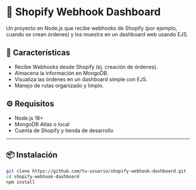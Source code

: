 # 🛒 Shopify Webhook Dashboard

Un proyecto en Node.js que recibe webhooks de Shopify (por ejemplo, cuando se crean órdenes) y los muestra en un dashboard web usando EJS.

## 🚀 Características

- Recibe Webhooks desde Shopify (ej. creación de órdenes).
- Almacena la información en MongoDB.
- Visualiza las órdenes en un dashboard simple con EJS.
- Manejo de rutas organizado y limpio.




## ⚙️ Requisitos

- Node.js 18+
- MongoDB Atlas o local
- Cuenta de Shopify y tienda de desarrollo

---

## 📦 Instalación

```bash
git clone https://github.com/tu-usuario/shopify-webhook-dashboard.git
cd shopify-webhook-dashboard
npm install